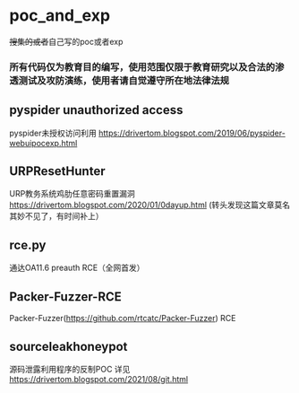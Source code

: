 # poc_and_exp
~~搜集的或者~~自己写的poc或者exp
### 所有代码仅为教育目的编写，使用范围仅限于教育研究以及合法的渗透测试及攻防演练，使用者请自觉遵守所在地法律法规

## pyspider unauthorized access
pyspider未授权访问利用
https://drivertom.blogspot.com/2019/06/pyspider-webuipocexp.html

## URPResetHunter
URP教务系统鸡肋任意密码重置漏洞
https://drivertom.blogspot.com/2020/01/0dayup.html
(转头发现这篇文章莫名其妙不见了，有时间补上）

## rce.py
通达OA11.6 preauth RCE（全网首发）

## Packer-Fuzzer-RCE
Packer-Fuzzer(https://github.com/rtcatc/Packer-Fuzzer) RCE 

## sourceleakhoneypot
源码泄露利用程序的反制POC
详见 https://drivertom.blogspot.com/2021/08/git.html
